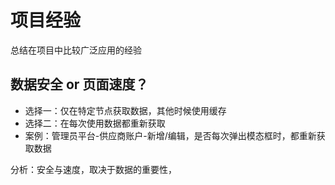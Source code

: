 # 项目经验
总结在项目中比较广泛应用的经验

## 数据安全 or 页面速度？
- 选择一：仅在特定节点获取数据，其他时候使用缓存
- 选择二：在每次使用数据都重新获取
- 案例：管理员平台-供应商账户-新增/编辑，是否每次弹出模态框时，都重新获取数据

分析：安全与速度，取决于数据的重要性，